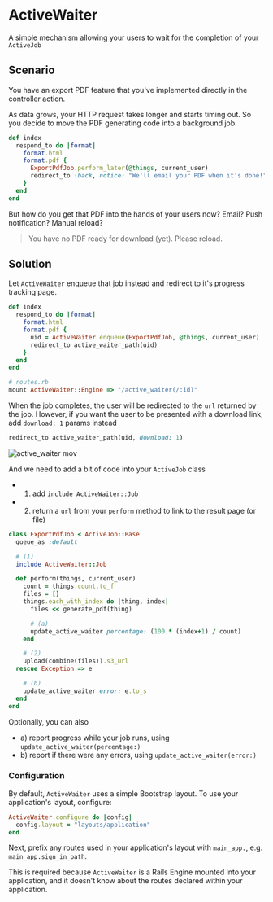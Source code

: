 # ActiveWaiter

A simple mechanism allowing your users to wait for the completion of your `ActiveJob`

## Scenario

You have an export PDF feature that you've implemented directly in the controller action.

As data grows, your HTTP request takes longer and starts timing out. So you decide to move the PDF generating code into a background job.

``` ruby
def index
  respond_to do |format|
    format.html
    format.pdf {
      ExportPdfJob.perform_later(@things, current_user)
      redirect_to :back, notice: "We'll email your PDF when it's done!"
    }
  end
end
```

But how do you get that PDF into the hands of your users now? Email? Push notification? Manual reload?

> You have no PDF ready for download (yet). Please reload.


## Solution

Let `ActiveWaiter` enqueue that job instead and redirect to it's progress tracking page.

``` ruby
def index
  respond_to do |format|
    format.html
    format.pdf {
      uid = ActiveWaiter.enqueue(ExportPdfJob, @things, current_user)
      redirect_to active_waiter_path(uid)
    }
  end
end
```

``` ruby
# routes.rb
mount ActiveWaiter::Engine => "/active_waiter(/:id)"
```

When the job completes, the user will be redirected to the `url` returned by the job. However, if you want the user to be presented with a download link, add `download: 1` params instead

``` ruby
redirect_to active_waiter_path(uid, download: 1)
```

![active_waiter mov](https://cloud.githubusercontent.com/assets/473/7785141/c4667734-01b4-11e5-8974-3a3b00b3a4b6.gif)

And we need to add a bit of code into your `ActiveJob` class

- 1) add `include ActiveWaiter::Job`
- 2) return a `url` from your `perform` method to link to the result page (or file)

``` ruby
class ExportPdfJob < ActiveJob::Base
  queue_as :default

  # (1)
  include ActiveWaiter::Job

  def perform(things, current_user)
    count = things.count.to_f
    files = []
    things.each_with_index do |thing, index|
      files << generate_pdf(thing)

      # (a)
      update_active_waiter percentage: (100 * (index+1) / count)
    end

    # (2)
    upload(combine(files)).s3_url
  rescue Exception => e

    # (b)
    update_active_waiter error: e.to_s
  end
end
```

Optionally, you can also

- a) report progress while your job runs, using `update_active_waiter(percentage:)`
- b) report if there were any errors, using `update_active_waiter(error:)`

### Configuration

By default, `ActiveWaiter` uses a simple Bootstrap layout. To use your application's layout, configure:

```ruby
ActiveWaiter.configure do |config|
  config.layout = "layouts/application"
end
```

Next, prefix any routes used in your application's layout with `main_app.`, e.g. `main_app.sign_in_path`.   

This is required because `ActiveWaiter` is a Rails Engine mounted into your application, 
and it doesn't know about the routes declared within your application.
